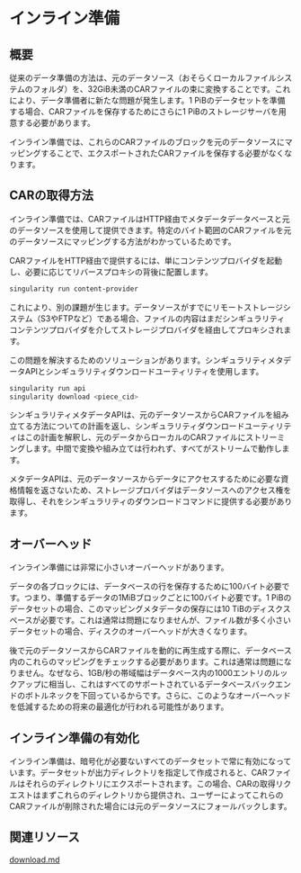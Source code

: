 # インライン準備

## 概要

従来のデータ準備の方法は、元のデータソース（おそらくローカルファイルシステムのフォルダ）を、32GiB未満のCARファイルの束に変換することです。これにより、データ準備者に新たな問題が発生します。1 PiBのデータセットを準備する場合、CARファイルを保存するためにさらに1 PiBのストレージサーバを用意する必要があります。

インライン準備では、これらのCARファイルのブロックを元のデータソースにマッピングすることで、エクスポートされたCARファイルを保存する必要がなくなります。

## CARの取得方法

インライン準備では、CARファイルはHTTP経由でメタデータデータベースと元のデータソースを使用して提供できます。特定のバイト範囲のCARファイルを元のデータソースにマッピングする方法がわかっているためです。&#x20;

CARファイルをHTTP経由で提供するには、単にコンテンツプロバイダを起動し、必要に応じてリバースプロキシの背後に配置します。

```sh
singularity run content-provider
```

これにより、別の課題が生じます。データソースがすでにリモートストレージシステム（S3やFTPなど）である場合、ファイルの内容はまだシンギュラリティコンテンツプロバイダを介してストレージプロバイダを経由してプロキシされます。

この問題を解決するためのソリューションがあります。シンギュラリティメタデータAPIとシンギュラリティダウンロードユーティリティを使用します。

```bash
singularity run api
singularity download <piece_cid>
```

シンギュラリティメタデータAPIは、元のデータソースからCARファイルを組み立てる方法についての計画を返し、シンギュラリティダウンロードユーティリティはこの計画を解釈し、元のデータからローカルのCARファイルにストリーミングします。中間で変換や組み立ては行われず、すべてがストリームで動作します。

メタデータAPIは、元のデータソースからデータにアクセスするために必要な資格情報を返さないため、ストレージプロバイダはデータソースへのアクセス権を取得し、それをシンギュラリティのダウンロードコマンドに提供する必要があります。

## オーバーヘッド

インライン準備には非常に小さいオーバーヘッドがあります。

データの各ブロックには、データベースの行を保存するために100バイト必要です。つまり、準備するデータの1MiBブロックごとに100バイト必要です。1 PiBのデータセットの場合、このマッピングメタデータの保存には10 TiBのディスクスペースが必要です。これは通常は問題になりませんが、ファイル数が多く小さいデータセットの場合、ディスクのオーバーヘッドが大きくなります。

後で元のデータソースからCARファイルを動的に再生成する際に、データベース内のこれらのマッピングをチェックする必要があります。これは通常は問題になりません。なぜなら、1GB/秒の帯域幅はデータベース内の1000エントリのルックアップに相当し、これはすべてのサポートされているデータベースバックエンドのボトルネックを下回っているからです。さらに、このようなオーバーヘッドを低減するための将来の最適化が行われる可能性があります。

## インライン準備の有効化

インライン準備は、暗号化が必要ないすべてのデータセットで常に有効になっています。データセットが出力ディレクトリを指定して作成されると、CARファイルはそれらのディレクトリにエクスポートされます。この場合、CARの取得リクエストはまずこれらのディレクトリから提供され、ユーザーによってこれらのCARファイルが削除された場合には元のデータソースにフォールバックします。

## 関連リソース

[download.md](../cli-reference/download.md "mention")